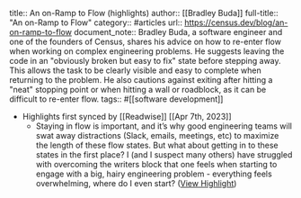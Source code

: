 title:: An on-Ramp to Flow (highlights)
author:: [[Bradley Buda]]
full-title:: "An on-Ramp to Flow"
category:: #articles
url:: https://census.dev/blog/an-on-ramp-to-flow
document_note:: Bradley Buda, a software engineer and one of the founders of Census, shares his advice on how to re-enter flow when working on complex engineering problems. He suggests leaving the code in an "obviously broken but easy to fix" state before stepping away. This allows the task to be clearly visible and easy to complete when returning to the problem. He also cautions against exiting after hitting a "neat" stopping point or when hitting a wall or roadblock, as it can be difficult to re-enter flow.
tags:: #[[software development]]

- Highlights first synced by [[Readwise]] [[Apr 7th, 2023]]
	- Staying in flow is important, and it’s why good engineering teams will swat away distractions (Slack, emails, meetings, etc) to maximize the length of these flow states. But what about getting in to these states in the first place? I (and I suspect many others) have struggled with overcoming the writers block that one feels when starting to engage with a big, hairy engineering problem - everything feels overwhelming, where do I even start? ([View Highlight](https://read.readwise.io/read/01gxcft9chwxs86j20tyjhwqh2))